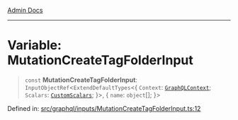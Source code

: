 [Admin Docs](/)

***

# Variable: MutationCreateTagFolderInput

> `const` **MutationCreateTagFolderInput**: `InputObjectRef`\<`ExtendDefaultTypes`\<\{ `Context`: [`GraphQLContext`](../../../context/type-aliases/GraphQLContext.md); `Scalars`: [`CustomScalars`](../../../scalars/type-aliases/CustomScalars.md); \}\>, \{ `name`: `object`[]; \}\>

Defined in: [src/graphql/inputs/MutationCreateTagFolderInput.ts:12](https://github.com/syedali237/talawa-api/blob/691786dc98e76819737c41ef0af34983792105fd/src/graphql/inputs/MutationCreateTagFolderInput.ts#L12)
